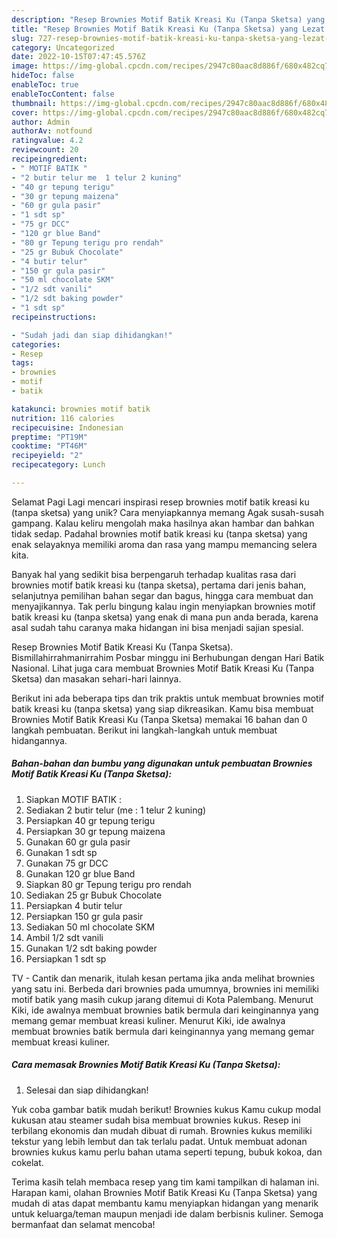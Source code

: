 ```yaml
---
description: "Resep Brownies Motif Batik Kreasi Ku (Tanpa Sketsa) yang Lezat Sekali"
title: "Resep Brownies Motif Batik Kreasi Ku (Tanpa Sketsa) yang Lezat Sekali"
slug: 727-resep-brownies-motif-batik-kreasi-ku-tanpa-sketsa-yang-lezat-sekali
category: Uncategorized
date: 2022-10-15T07:47:45.576Z
image: https://img-global.cpcdn.com/recipes/2947c80aac8d886f/680x482cq70/brownies-motif-batik-kreasi-ku-tanpa-sketsa-foto-resep-utama.jpg
hideToc: false
enableToc: true
enableTocContent: false
thumbnail: https://img-global.cpcdn.com/recipes/2947c80aac8d886f/680x482cq70/brownies-motif-batik-kreasi-ku-tanpa-sketsa-foto-resep-utama.jpg
cover: https://img-global.cpcdn.com/recipes/2947c80aac8d886f/680x482cq70/brownies-motif-batik-kreasi-ku-tanpa-sketsa-foto-resep-utama.jpg
author: Admin
authorAv: notfound
ratingvalue: 4.2
reviewcount: 20
recipeingredient:
- " MOTIF BATIK "
- "2 butir telur me  1 telur 2 kuning"
- "40 gr tepung terigu"
- "30 gr tepung maizena"
- "60 gr gula pasir"
- "1 sdt sp"
- "75 gr DCC"
- "120 gr blue Band"
- "80 gr Tepung terigu pro rendah"
- "25 gr Bubuk Chocolate"
- "4 butir telur"
- "150 gr gula pasir"
- "50 ml chocolate SKM"
- "1/2 sdt vanili"
- "1/2 sdt baking powder"
- "1 sdt sp"
recipeinstructions:

- "Sudah jadi dan siap dihidangkan!"
categories:
- Resep
tags:
- brownies
- motif
- batik

katakunci: brownies motif batik 
nutrition: 116 calories
recipecuisine: Indonesian
preptime: "PT19M"
cooktime: "PT46M"
recipeyield: "2"
recipecategory: Lunch

---
```



Selamat Pagi Lagi mencari inspirasi resep brownies motif batik kreasi ku (tanpa sketsa) yang unik? Cara menyiapkannya memang Agak susah-susah gampang. Kalau keliru mengolah maka hasilnya akan hambar dan bahkan tidak sedap. Padahal brownies motif batik kreasi ku (tanpa sketsa) yang enak selayaknya memiliki aroma dan rasa yang mampu memancing selera kita.


Banyak hal yang sedikit bisa berpengaruh terhadap kualitas rasa dari brownies motif batik kreasi ku (tanpa sketsa), pertama dari jenis bahan, selanjutnya pemilihan bahan segar dan bagus, hingga cara membuat dan menyajikannya. Tak perlu bingung kalau ingin menyiapkan brownies motif batik kreasi ku (tanpa sketsa) yang enak di mana pun anda berada, karena asal sudah tahu caranya maka hidangan ini bisa menjadi sajian spesial.

Resep Brownies Motif Batik Kreasi Ku (Tanpa Sketsa). Bismillahirrahmanirrahim Posbar minggu ini Berhubungan dengan Hari Batik Nasional. Lihat juga cara membuat Brownies Motif Batik Kreasi Ku (Tanpa Sketsa) dan masakan sehari-hari lainnya.


Berikut ini ada beberapa tips dan trik praktis untuk membuat brownies motif batik kreasi ku (tanpa sketsa) yang siap dikreasikan. Kamu bisa membuat Brownies Motif Batik Kreasi Ku (Tanpa Sketsa) memakai 16 bahan dan 0 langkah pembuatan. Berikut ini langkah-langkah untuk membuat hidangannya.

<!--inarticleads1-->

##### Bahan-bahan dan bumbu yang digunakan untuk pembuatan Brownies Motif Batik Kreasi Ku (Tanpa Sketsa):

1. Siapkan  MOTIF BATIK :
1. Sediakan 2 butir telur (me : 1 telur 2 kuning)
1. Persiapkan 40 gr tepung terigu
1. Persiapkan 30 gr tepung maizena
1. Gunakan 60 gr gula pasir
1. Gunakan 1 sdt sp
1. Gunakan 75 gr DCC
1. Gunakan 120 gr blue Band
1. Siapkan 80 gr Tepung terigu pro rendah
1. Sediakan 25 gr Bubuk Chocolate
1. Persiapkan 4 butir telur
1. Persiapkan 150 gr gula pasir
1. Sediakan 50 ml chocolate SKM
1. Ambil 1/2 sdt vanili
1. Gunakan 1/2 sdt baking powder
1. Persiapkan 1 sdt sp


TV - Cantik dan menarik, itulah kesan pertama jika anda melihat brownies yang satu ini. Berbeda dari brownies pada umumnya, brownies ini memiliki motif batik yang masih cukup jarang ditemui di Kota Palembang. Menurut Kiki, ide awalnya membuat brownies batik bermula dari keinginannya yang memang gemar membuat kreasi kuliner. Menurut Kiki, ide awalnya membuat brownies batik bermula dari keinginannya yang memang gemar membuat kreasi kuliner. 

<!--inarticleads2-->

##### Cara memasak Brownies Motif Batik Kreasi Ku (Tanpa Sketsa):


1. Selesai dan siap dihidangkan!

Yuk coba gambar batik mudah berikut! Brownies kukus Kamu cukup modal kukusan atau steamer sudah bisa membuat brownies kukus. Resep ini terbilang ekonomis dan mudah dibuat di rumah. Brownies kukus memiliki tekstur yang lebih lembut dan tak terlalu padat. Untuk membuat adonan brownies kukus kamu perlu bahan utama seperti tepung, bubuk kokoa, dan cokelat. 

Terima kasih telah membaca resep yang tim kami tampilkan di halaman ini. Harapan kami, olahan Brownies Motif Batik Kreasi Ku (Tanpa Sketsa) yang mudah di atas dapat membantu kamu menyiapkan hidangan yang menarik untuk keluarga/teman maupun menjadi ide dalam berbisnis kuliner. Semoga bermanfaat dan selamat mencoba!

